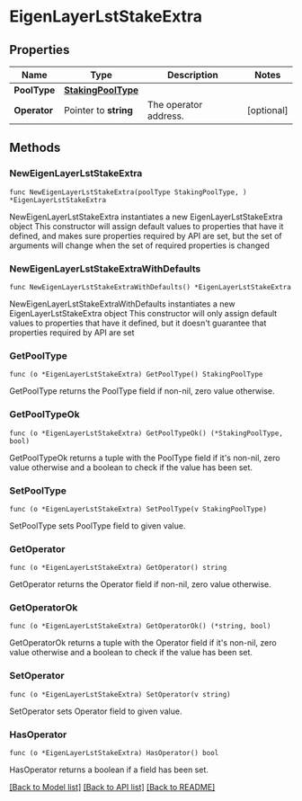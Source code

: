 # EigenLayerLstStakeExtra

## Properties

Name | Type | Description | Notes
------------ | ------------- | ------------- | -------------
**PoolType** | [**StakingPoolType**](StakingPoolType.md) |  | 
**Operator** | Pointer to **string** | The operator address. | [optional] 

## Methods

### NewEigenLayerLstStakeExtra

`func NewEigenLayerLstStakeExtra(poolType StakingPoolType, ) *EigenLayerLstStakeExtra`

NewEigenLayerLstStakeExtra instantiates a new EigenLayerLstStakeExtra object
This constructor will assign default values to properties that have it defined,
and makes sure properties required by API are set, but the set of arguments
will change when the set of required properties is changed

### NewEigenLayerLstStakeExtraWithDefaults

`func NewEigenLayerLstStakeExtraWithDefaults() *EigenLayerLstStakeExtra`

NewEigenLayerLstStakeExtraWithDefaults instantiates a new EigenLayerLstStakeExtra object
This constructor will only assign default values to properties that have it defined,
but it doesn't guarantee that properties required by API are set

### GetPoolType

`func (o *EigenLayerLstStakeExtra) GetPoolType() StakingPoolType`

GetPoolType returns the PoolType field if non-nil, zero value otherwise.

### GetPoolTypeOk

`func (o *EigenLayerLstStakeExtra) GetPoolTypeOk() (*StakingPoolType, bool)`

GetPoolTypeOk returns a tuple with the PoolType field if it's non-nil, zero value otherwise
and a boolean to check if the value has been set.

### SetPoolType

`func (o *EigenLayerLstStakeExtra) SetPoolType(v StakingPoolType)`

SetPoolType sets PoolType field to given value.


### GetOperator

`func (o *EigenLayerLstStakeExtra) GetOperator() string`

GetOperator returns the Operator field if non-nil, zero value otherwise.

### GetOperatorOk

`func (o *EigenLayerLstStakeExtra) GetOperatorOk() (*string, bool)`

GetOperatorOk returns a tuple with the Operator field if it's non-nil, zero value otherwise
and a boolean to check if the value has been set.

### SetOperator

`func (o *EigenLayerLstStakeExtra) SetOperator(v string)`

SetOperator sets Operator field to given value.

### HasOperator

`func (o *EigenLayerLstStakeExtra) HasOperator() bool`

HasOperator returns a boolean if a field has been set.


[[Back to Model list]](../README.md#documentation-for-models) [[Back to API list]](../README.md#documentation-for-api-endpoints) [[Back to README]](../README.md)


